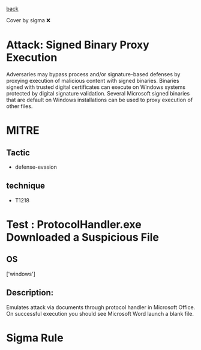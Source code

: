 [back](../index.md)

Cover by sigma :x: 

# Attack: Signed Binary Proxy Execution

 Adversaries may bypass process and/or signature-based defenses by proxying execution of malicious content with signed binaries. Binaries signed with trusted digital certificates can execute on Windows systems protected by digital signature validation. Several Microsoft signed binaries that are default on Windows installations can be used to proxy execution of other files.

# MITRE
## Tactic
  - defense-evasion

## technique
  - T1218

# Test : ProtocolHandler.exe Downloaded a Suspicious File

## OS

 ['windows']

## Description:

 Emulates attack via documents through protocol handler in Microsoft Office.  On successful execution you should see Microsoft Word launch a blank file.


# Sigma Rule
